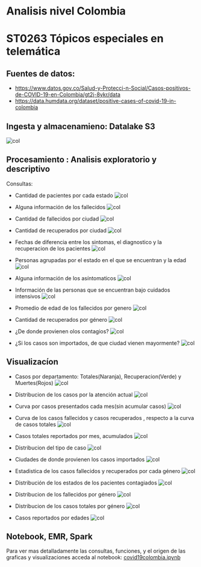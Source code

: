# Analisis nivel Colombia
# ST0263 Tópicos especiales en telemática


## Fuentes de datos:

* https://www.datos.gov.co/Salud-y-Protecci-n-Social/Casos-positivos-de-COVID-19-en-Colombia/gt2j-8ykr/data
* https://data.humdata.org/dataset/positive-cases-of-covid-19-in-colombia

## Ingesta y almacenamieno: Datalake S3
  ![col](images/co1.png)
  
## Procesamiento : Analisis exploratorio y descriptivo
  
  Consultas:
  
  * Cantidad de pacientes por cada estado
  ![col](images/c1.PNG)
  
  * Alguna información de los fallecidos
  ![col](images/c2.PNG)
  
  * Cantidad de fallecidos por ciudad
  ![col](images/c3.PNG)
  
  * Cantidad de recuperados por ciudad
  ![col](images/c4.PNG)
  
  * Fechas de diferencia entre los sintomas, el diagnostico y la recuperacion de los pacientes
  ![col](images/c5.PNG)
  
  * Personas agrupadas por el estado en el que se encuentran y la edad
  ![col](images/c6.PNG)
  
  * Alguna información de los asíntomaticos
  ![col](images/c7.PNG)
  
  * Información de las personas que se encuentran bajo cuidados intensivos
  ![col](images/c8.PNG)
  
  * Promedio de edad de los fallecidos por genero
  ![col](images/c9.PNG)
  
  * Cantidad de recuperados por género
  ![col](images/c10.PNG)
  
  * ¿De donde provienen olos contagios?
  ![col](images/c11.PNG)
  
  * ¿Si los casos son importados, de que ciudad vienen mayormente?
  ![col](images/c12.PNG)
  
## Visualizacíon 


   * Casos por departamento: Totales(Naranja), Recuperacion(Verde) y Muertes(Rojos)
    ![col](images/co3.png)  
  
   * Distribucion de los casos por la atención actual
    ![col](images/co6.png)  

     
   * Curva por casos presentados cada mes(sin acumular casos)
    ![col](images/co7.png)
  
   * Curva de los casos fallecidos y casos recuperados , respecto a la curva de casos totales
    ![col](images/co8.png)
  
   * Casos totales reportados por mes, acumulados
    ![col](images/co9.png)
	
   * Distribucion del tipo de caso
    ![col](images/co11.png)
		
   * Ciudades de donde provienen los casos importados 
    ![col](images/co12.png)
  
   * Estadistica de los casos fallecidos y recuperados por cada género
    ![col](images/co13.png)
		
   * Distribución de los estados de los pacientes contagiados
    ![col](images/co14.png)
    
   * Distribucion de los fallecidos por género
    ![col](images/co4.png)
		
   * Distribucion de los casos totales por género
    ![col](images/co5.png)
		
   * Casos reportados por edades
    ![col](images/co10.png)
  
## Notebook, EMR, Spark

Para ver mas detalladamente las consultas, funciones, y el origen de las graficas y visualizaciones acceda al notebook:
[covid19colombia.ipynb](covid19colombia.ipynb)
